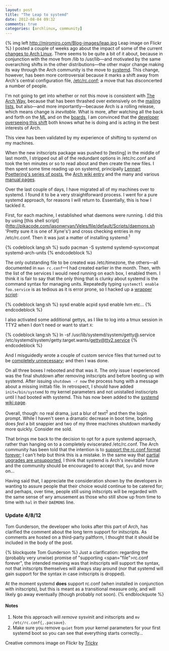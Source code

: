 ```yaml
---
layout: post
title: "The Leap to systemd"
date: 2012-08-04 09:32
comments: true
categories: [archlinux, community]
---
```

{% img left http://miromiro.com/Blog-images/leap.jpg Leap image on Flickr %}
I posted a couple of weeks ago about the impact of some of the current
[changes to Arch Linux](http://jasonwryan.com/blog/2012/07/19/breakage/ 'Post on the glibc change').
There seems to be quite a bit of it about, because in conjunction with the move from 
<span class="file">/lib</span> to <span class="file">/usr/lib</span>—and motivated by the same
overarching shifts in the other distributions—the other major change making its way through
the Arch community is the move to 
[systemd](http://freedesktop.org/wiki/Software/systemd 'Project page'). This change, however, has
been more controversial because it marks a shift away from Arch's central configuration
file, [/etc/rc.conf](https://wiki.archlinux.org/index.php/Rc.conf 'Arch wiki entry on rc.conf');
a move that has disconcerted a number of people.

I'm not going to get into whether or not this move is consistent with
[The Arch Way](https://wiki.archlinux.org/index.php/The_Arch_Way 'Wiki entry'), because that has
been thrashed over extensively on the 
[mailing](http://mailman.archlinux.org/pipermail/arch-dev-public/2012-July/023283.html 'ML thread on rc.conf')
[lists](http://mailman.archlinux.org/pipermail/arch-dev-public/2012-July/023258.html 'And another one…'),
but also—and more importantly—because Arch is a rolling release, which means change is *inevitable*.
What is more, after watching all the back and forth on the <acronym title="Mailing lists">ML</acronym>
and on the [boards](https://bbs.archlinux.org/viewtopic.php?id=96316&p=1 'Arch BBS thread on systemd'), I am convinced that the
[developer overseeing this shift](http://www.archlinux.org/developers/#tomegun 'Tom Gunderson')
both knows what he is doing and is acting in the best interests of Arch.

This view has been validated by my experience of shifting to systemd on my machines. 

When the new initscripts package was pushed to [testing] in the middle of last month,
I stripped out all of the redundant options in <span class="file">/etc/rc.conf</span>
and took the ten minutes or so to read about and then create the new files. I then spent some
time reading up on systemd, principally 
[Lennart Poettering's series of posts](http://0pointer.de/blog/projects/systemd-for-admins-1.html 'One of TWELVE…'),
the [Arch wiki entry](https://wiki.archlinux.org/index.php/Systemd 'Good, but needing some structure')
and the many and various
[manual pages](http://0pointer.de/public/systemd-man/ 'One for everything').

Over the last couple of days, I have migrated all of my machines over to systemd. I found it
to be a very straightforward process. I went for a pure systemd approach, for reasons I will
return to. Essentially, this is how I tackled it.

First, for each machine, I established what daemons were running. I did this by using
[this shell script](http://pikacode.com/jasonwryan/Veles/file/default/Scripts/daemons.sh 'Pretty sure it is one of Xyne's')
and cross checking entries in my <span class="file">/etc/rc.conf</span>. Then
it was just a matter of installing systemd:<sup>1</sup>

{% codeblock lang:sh %}
sudo pacman -S systemd systemd-sysvcompat systemd-arch-units
{% endcodeblock %}

The only outstanding file to be created was <span class="file">/etc/timezone</span>, the
others—all documented in `man rc.conf`—I had created earlier in the month. Then, with the
list of the services I would need running on each box, I enabled them. I think it is
fair to say that the only thing that is clunky about systemd is the command syntax for
managing units. Repeatedly typing `systemctl enable foo.service` is as tedious as it is
error prone, so I hacked up a 
[wrapper script](https://bitbucket.org/jasonwryan/centurion/src/default/Scripts/sysd 'sysd - *so* much easier'):

{% codeblock lang:sh %}
sysd enable acpid
sysd enable lvm
etc…
{% endcodeblock %}

I also activated some additional gettys, as I like to log into a tmux session in TTY2 when
I don't need or want to start `X`:

{% codeblock lang:sh %}
ln -sf /usr/lib/systemd/system/getty@.service /etc/systemd/system/getty.target.wants/getty@tty2.service
{% endcodeblock %}

And I misguidedly wrote a couple of custom service files that turned out to be
[completely unnecessary](https://bbs.archlinux.org/viewtopic.php?id=146207 'BBS post on said files');
and then I was done.

On all three boxes I rebooted and that was it. The only issue I experienced was
the final shutdown after removing initscripts and before booting up with
systemd. After issuing `shutdown -r now` the process 
hung with a message about a missing <span class="file">inittab</span> file. 
In retrospect, I should have added `init=/bin/systemd` to my kernel parameters
and not unistalled instiscripts until I had booted with systemd. This has 
now been added to the
[systemd wiki page](https://wiki.archlinux.org/index.php/Systemd 'Archwiki systemd page').

Overall, though: no real drama, just a blur of text<sup>2</sup> and then the
login prompt. While I haven't seen a dramatic decrease in boot time,
booting does *feel* a bit snappier and two of my three machines shutdown
markedly more quickly. Consider me sold.

That brings me back to the decision to opt for a pure systemd approach, rather than 
hanging on to a completely eviscerated <span class="file">/etc/rc.conf</span>. The 
Arch community has been told that the intention is to 
[support the rc.conf format forever](https://bbs.archlinux.org/viewtopic.php?pid=1133957#p1133957 'BBS post by tomegun');
I can't help but think this is a mistake. In the same way that
[partial upgrades are unsupported](https://wiki.archlinux.org/index.php/Pacman#Partial_upgrades_are_unsupported 'Pacman entry on Arch Wiki'),
I think that systemd is Arch's inevitable future and the community should be encouraged to accept that, `Syu` and
move on…

Having said that, I appreciate the consideration shown by the developers in wanting to assure
people that their choice would continue to be catered for; and perhaps, over time, people still
using initscripts will be regarded with the same sense of wry amusement as those who still show
up from time to time with `hal` in their `DAEMONS` line.

### Update 4/8/12
Tom Gunderson, the developer who looks after this part of Arch, has clarified the
comment about the long term support for initscripts. As comments are hosted on
a third-party paltform, I thought that it should be included in the body of the
post.

{% blockquote Tom Gunderson %}
Just a clarification: regarding the (probably very unwise) promise of "supporting <span="file">rc.conf</span> forever", the intended meaning was that initscripts will support the syntax, not that initscripts themselves will always stay around (nor that systemd will gain support for the syntax in case initscripts is dropped).

At the moment systemd <strong>does</strong> support <span class="file">rc.conf</span> (when installed in conjunction with initscripts), but this is meant as a transitional measure only, and will likely go away eventually (though probably not soon).
{% endblockquote %}

#### Notes
1. Note this approach will *remove* sysvinit and initscripts and `mv /etc/rc.conf{,.pacsave}`.
2. Make sure you remove `quiet` from your kernel parameters for your first systemd
boot so you can see that everything starts correctly…

Creative commons image on Flickr by 
[Tricky](http://www.flickr.com/photos/sovietuk/486119799/ 'leap by rick harrison')
